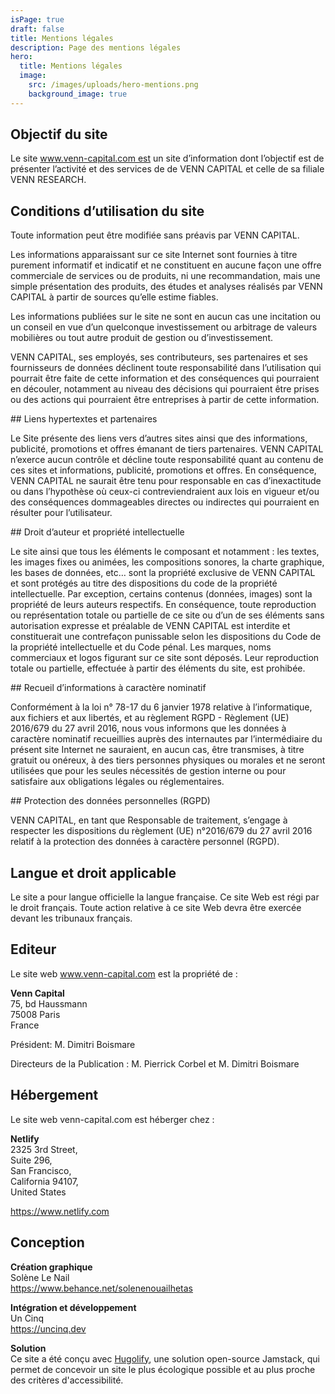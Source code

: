 ```yaml
---
isPage: true
draft: false
title: Mentions légales
description: Page des mentions légales
hero:
  title: Mentions légales
  image:
    src: /images/uploads/hero-mentions.png
    background_image: true
---
```

## Objectif du site

Le site www.venn-capital.com est un site d’information dont l’objectif est de présenter l’activité et des services de de VENN CAPITAL et celle de sa filiale VENN RESEARCH.

## Conditions d’utilisation du site

Toute information peut être modifiée sans préavis par VENN CAPITAL.

Les informations apparaissant sur ce site Internet sont fournies à titre purement informatif et indicatif et ne constituent en aucune façon une offre commerciale de services ou de produits, ni une recommandation, mais une simple présentation des produits, des études et analyses réalisés par VENN CAPITAL à partir de
sources qu’elle estime fiables.

Les informations publiées sur le site ne sont en aucun cas une incitation ou un conseil en vue d’un quelconque investissement ou arbitrage de valeurs mobilières ou tout autre produit de gestion ou d’investissement.

VENN CAPITAL, ses employés, ses contributeurs, ses partenaires et ses fournisseurs de données déclinent toute responsabilité dans l’utilisation qui pourrait être faite de cette information et des conséquences qui pourraient en découler, notamment au niveau des décisions qui pourraient être prises ou des actions qui pourraient être entreprises à partir de cette information.

#﻿# Liens hypertextes et partenaires

‍Le Site présente des liens vers d’autres sites ainsi que des informations, publicité, promotions et offres émanant de tiers partenaires. VENN CAPITAL n’exerce aucun contrôle et décline toute responsabilité quant au contenu de ces sites et informations, publicité, promotions et offres. En conséquence, VENN CAPITAL ne saurait être tenu pour responsable en cas d’inexactitude ou dans l’hypothèse où ceux-ci contreviendraient aux lois en vigueur et/ou des conséquences dommageables directes ou indirectes qui pourraient en résulter pour l’utilisateur.

#﻿# Droit d’auteur et propriété intellectuelle

Le site ainsi que tous les éléments le composant et notamment : les textes, les images fixes ou animées, les compositions sonores, la charte graphique, les bases de données, etc… sont la propriété exclusive de VENN CAPITAL et sont protégés au titre des dispositions du code de la propriété intellectuelle.
Par exception, certains contenus (données, images) sont la propriété de leurs auteurs respectifs.
En conséquence, toute reproduction ou représentation totale ou partielle de ce site ou d’un de ses éléments sans autorisation expresse et préalable de VENN CAPITAL est interdite et constituerait une contrefaçon punissable selon les dispositions du Code de la propriété intellectuelle et du Code pénal.
Les marques, noms commerciaux et logos figurant sur ce site sont déposés. Leur reproduction totale ou partielle, effectuée à partir des éléments du site, est prohibée.

#﻿# Recueil d’informations à caractère nominatif

Conformément à la loi n° 78-17 du 6 janvier 1978 relative à l’informatique, aux fichiers et aux libertés, et au règlement RGPD - Règlement (UE) 2016/679 du 27 avril 2016, nous vous informons que les données à caractère nominatif recueillies auprès des internautes par l’intermédiaire du présent site Internet ne sauraient, en aucun cas, être transmises, à titre gratuit ou onéreux, à des tiers personnes physiques ou morales et ne seront utilisées que pour les seules nécessités de gestion interne ou pour satisfaire aux obligations légales ou réglementaires.

#﻿# ‍Protection des données personnelles (RGPD)

VENN CAPITAL, en tant que Responsable de traitement, s’engage à respecter les dispositions du règlement
(UE) n°2016/679 du 27 avril 2016 relatif à la protection des données à caractère personnel (RGPD).
‍
## Langue et droit applicable

Le site a pour langue officielle la langue française.
Ce site Web est régi par le droit français. Toute action relative à ce site Web devra être exercée devant les tribunaux français.

## Editeur

Le site web www.venn-capital.com est la propriété de :

**Venn Capital** \
75, bd Haussmann \
75008 Paris \
France

Président: M. Dimitri Boismare

Directeurs de la Publication : M. Pierrick Corbel et M. Dimitri Boismare

## Hébergement

Le site web venn-capital.com est héberger chez :

**Netlify**\
2325 3rd Street, \
Suite 296, \
San Francisco, \
California 94107, \
United States

https://www.netlify.com

## Conception

**Création graphique**\
Solène Le Nail\
https://www.behance.net/solenenouailhetas

**Intégration et développement**\
Un Cinq\
https://uncinq.dev

**Solution**\
Ce site a été conçu avec [Hugolify](https://www.hugolify.io), une solution open-source Jamstack, qui permet de concevoir un site le plus écologique possible et au plus proche des critères d'accessibilité.